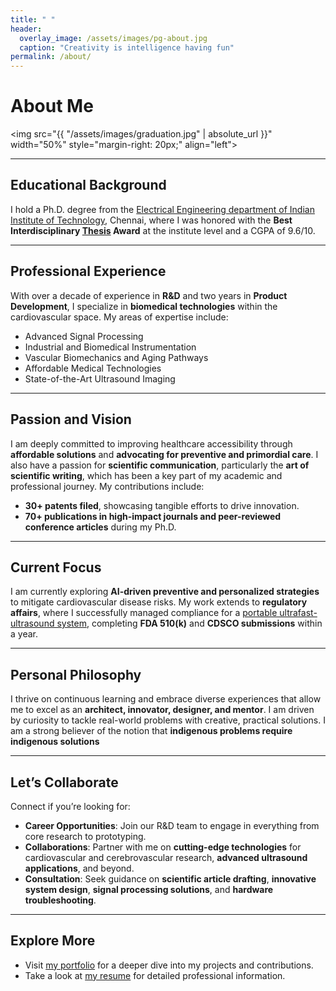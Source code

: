 ```yaml
---
title: " "
header:
  overlay_image: /assets/images/pg-about.jpg
  caption: "Creativity is intelligence having fun"
permalink: /about/
---
```


# About Me

<img src="{{ "/assets/images/graduation.jpg" | absolute_url }}" width="50%" style="margin-right: 20px;" align="left">

---

## **Educational Background**
I hold a Ph.D. degree from the [Electrical Engineering department of Indian Institute of Technology](https://www.ee.iitm.ac.in/), Chennai, where I was honored with the **Best Interdisciplinary [Thesis][1] Award** at the institute level and a CGPA of 9.6/10.

---

## **Professional Experience**
With over a decade of experience in **R&D** and two years in **Product Development**, I specialize in **biomedical technologies** within the cardiovascular space. My areas of expertise include:
- Advanced Signal Processing  
- Industrial and Biomedical Instrumentation 
- Vascular Biomechanics and Aging Pathways
- Affordable Medical Technologies  
- State-of-the-Art Ultrasound Imaging  

---

## **Passion and Vision**
I am deeply committed to improving healthcare accessibility through **affordable solutions** and **advocating for preventive and primordial care**. I also have a passion for **scientific communication**, particularly the **art of scientific writing**, which has been a key part of my academic and professional journey. My contributions include:  
- **30+ patents filed**, showcasing tangible efforts to drive innovation.  
- **70+ publications in high-impact journals and peer-reviewed conference articles** during my Ph.D.  

---

## **Current Focus**
I am currently exploring **AI-driven preventive and personalized strategies** to mitigate cardiovascular disease risks. My work extends to **regulatory affairs**, where I successfully managed compliance for a [portable ultrafast-ultrasound system](https://artsens.tech/), completing **FDA 510(k)** and **CDSCO submissions** within a year.

---

## **Personal Philosophy**
I thrive on continuous learning and embrace diverse experiences that allow me to excel as an **architect, innovator, designer, and mentor**. I am driven by curiosity to tackle real-world problems with creative, practical solutions. I am a strong believer of the notion that **indigenous problems require indigenous solutions**

---

## **Let’s Collaborate**
Connect if you’re looking for:
- **Career Opportunities**: Join our R&D team to engage in everything from core research to prototyping.  
- **Collaborations**: Partner with me on **cutting-edge technologies** for cardiovascular and cerebrovascular research, **advanced ultrasound applications**, and beyond.  
- **Consultation**: Seek guidance on **scientific article drafting**, **innovative system design**, **signal processing solutions**, and **hardware troubleshooting**.

---

## **Explore More**
- Visit [my portfolio](/portfolio/) for a deeper dive into my projects and contributions.  
- Take a look at [my resume][2] for detailed professional information.

[1]: /assets/docs/thesis.pdf  
[2]: /assets/docs/resume.pdf
